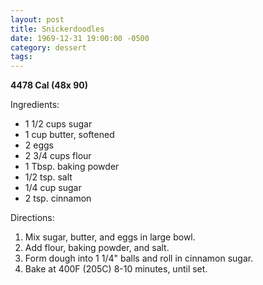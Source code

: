 ```yaml
---
layout: post
title: Snickerdoodles
date: 1969-12-31 19:00:00 -0500
category: dessert
tags: 
---
```

<b>4478 Cal (48x 90)</b>
<p>Ingredients:</p><ul>
<li>1 1/2 cups	sugar</li>
<li>1 cup	butter, softened</li>
<li>2	eggs</li>
<li>2 3/4 cups	flour</li>
<li>1 Tbsp.	baking powder</li>
<li>1/2 tsp.	salt</li>
<li>1/4 cup	sugar</li>
<li>2 tsp.	cinnamon</li>
</ul>
<p>Directions:</p>
<ol>
<li>Mix sugar, butter, and eggs in large bowl.</li>
<li>Add flour, baking powder, and salt.</li>
<li>Form dough into 1 1/4" balls and roll in cinnamon sugar.</li>
<li>Bake at 400F (205C) 8-10 minutes, until set.</li>
</ol>
